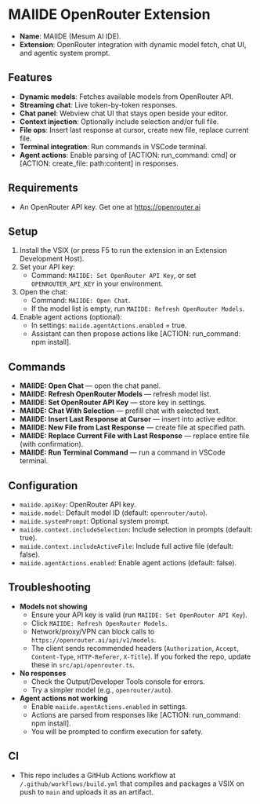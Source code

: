 # MAIIDE OpenRouter Extension

- **Name**: MAIIDE (Mesum AI IDE).
- **Extension**: OpenRouter integration with dynamic model fetch, chat UI, and agentic system prompt.

## Features
- **Dynamic models**: Fetches available models from OpenRouter API.
- **Streaming chat**: Live token-by-token responses.
- **Chat panel**: Webview chat UI that stays open beside your editor.
- **Context injection**: Optionally include selection and/or full file.
- **File ops**: Insert last response at cursor, create new file, replace current file.
- **Terminal integration**: Run commands in VSCode terminal.
- **Agent actions**: Enable parsing of [ACTION: run_command: cmd] or [ACTION: create_file: path:content] in responses.

## Requirements
- An OpenRouter API key. Get one at https://openrouter.ai

## Setup
1. Install the VSIX (or press F5 to run the extension in an Extension Development Host).
2. Set your API key:
   - Command: `MAIIDE: Set OpenRouter API Key`, or set `OPENROUTER_API_KEY` in your environment.
3. Open the chat:
   - Command: `MAIIDE: Open Chat`.
   - If the model list is empty, run `MAIIDE: Refresh OpenRouter Models`.
4. Enable agent actions (optional):
   - In settings: `maiide.agentActions.enabled` = true.
   - Assistant can then propose actions like [ACTION: run_command: npm install].

## Commands
- **MAIIDE: Open Chat** — open the chat panel.
- **MAIIDE: Refresh OpenRouter Models** — refresh model list.
- **MAIIDE: Set OpenRouter API Key** — store key in settings.
- **MAIIDE: Chat With Selection** — prefill chat with selected text.
- **MAIIDE: Insert Last Response at Cursor** — insert into active editor.
- **MAIIDE: New File from Last Response** — create file at specified path.
- **MAIIDE: Replace Current File with Last Response** — replace entire file (with confirmation).
- **MAIIDE: Run Terminal Command** — run a command in VSCode terminal.

## Configuration
- `maiide.apiKey`: OpenRouter API key.
- `maiide.model`: Default model ID (default: `openrouter/auto`).
- `maiide.systemPrompt`: Optional system prompt.
- `maiide.context.includeSelection`: Include selection in prompts (default: true).
- `maiide.context.includeActiveFile`: Include full active file (default: false).
- `maiide.agentActions.enabled`: Enable agent actions (default: false).

## Troubleshooting
- **Models not showing**
  - Ensure your API key is valid (run `MAIIDE: Set OpenRouter API Key`).
  - Click `MAIIDE: Refresh OpenRouter Models`.
  - Network/proxy/VPN can block calls to `https://openrouter.ai/api/v1/models`.
  - The client sends recommended headers (`Authorization`, `Accept`, `Content-Type`, `HTTP-Referer`, `X-Title`). If you forked the repo, update these in `src/api/openrouter.ts`.
- **No responses**
  - Check the Output/Developer Tools console for errors.
  - Try a simpler model (e.g., `openrouter/auto`).
- **Agent actions not working**
  - Enable `maiide.agentActions.enabled` in settings.
  - Actions are parsed from responses like [ACTION: run_command: npm install].
  - You will be prompted to confirm execution for safety.

## CI
- This repo includes a GitHub Actions workflow at `/.github/workflows/build.yml` that compiles and packages a VSIX on push to `main` and uploads it as an artifact.

